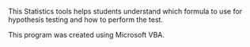 This Statistics tools helps students understand which formula to use for hypothesis testing and how to perform the test. 

This program was created using Microsoft VBA. 
